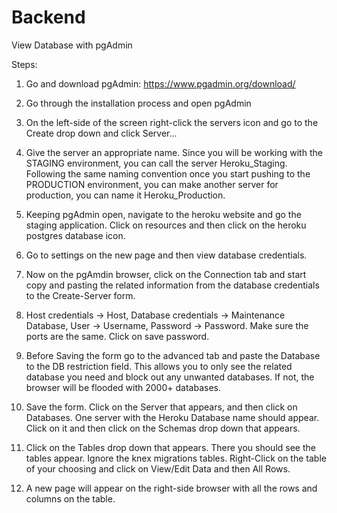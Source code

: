 # Backend


View Database with pgAdmin

Steps:

1. Go and download pgAdmin: https://www.pgadmin.org/download/

2. Go through the installation process and open pgAdmin

3. On the left-side of the screen right-click the servers icon and go to the Create drop down and click Server...

4. Give the server an appropriate name. Since you will be working with the STAGING environment, you can call the server Heroku_Staging. Following the same naming convention once you start pushing to the PRODUCTION environment, you can make another server for production, you can name it Heroku_Production. 

5. Keeping pgAdmin open, navigate to the heroku website and go the staging application. Click on resources and then click on the heroku postgres database icon.

6. Go to settings on the new page and then view database credentials.

8. Now on the pgAmdin browser, click on the Connection tab and start copy and pasting the related information from the database credentials to the Create-Server form. 

9. Host credentials -> Host, Database credentials   -> Maintenance Database, User -> Username, Password -> Password. Make sure the ports are the same. Click on save password.

10. Before Saving the form go to the advanced tab and paste the Database to the DB restriction field. This allows you to only see the related database you need and block out any unwanted databases. If not, the browser will be flooded with 2000+ databases.

11. Save the form. Click on the Server that appears, and then click on Databases. One server with the Heroku Database name should appear. Click on it and then click on the Schemas drop down that appears.

12. Click on the Tables drop down that appears. There you should see the tables appear. Ignore the knex migrations tables. Right-Click on the table of your choosing and click on View/Edit Data and then All Rows.

13. A new page will appear on the right-side browser with all the rows and columns on the table.
